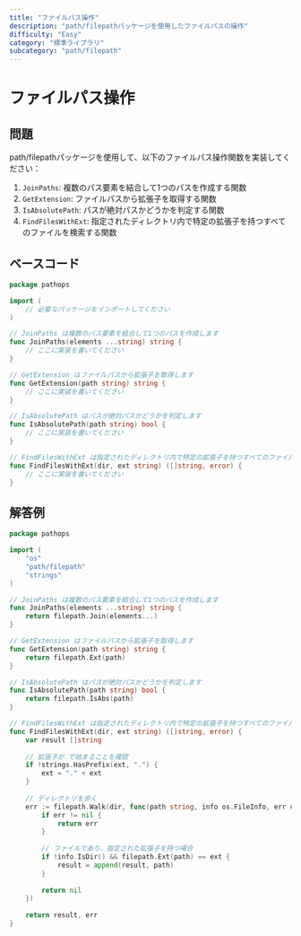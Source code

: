 ```yaml
---
title: "ファイルパス操作"
description: "path/filepathパッケージを使用したファイルパスの操作"
difficulty: "Easy"
category: "標準ライブラリ"
subcategory: "path/filepath"
---
```


# ファイルパス操作

## 問題

path/filepathパッケージを使用して、以下のファイルパス操作関数を実装してください：

1. `JoinPaths`: 複数のパス要素を結合して1つのパスを作成する関数
2. `GetExtension`: ファイルパスから拡張子を取得する関数
3. `IsAbsolutePath`: パスが絶対パスかどうかを判定する関数
4. `FindFilesWithExt`: 指定されたディレクトリ内で特定の拡張子を持つすべてのファイルを検索する関数

## ベースコード

```go
package pathops

import (
	// 必要なパッケージをインポートしてください
)

// JoinPaths は複数のパス要素を結合して1つのパスを作成します
func JoinPaths(elements ...string) string {
	// ここに実装を書いてください
}

// GetExtension はファイルパスから拡張子を取得します
func GetExtension(path string) string {
	// ここに実装を書いてください
}

// IsAbsolutePath はパスが絶対パスかどうかを判定します
func IsAbsolutePath(path string) bool {
	// ここに実装を書いてください
}

// FindFilesWithExt は指定されたディレクトリ内で特定の拡張子を持つすべてのファイルを検索します
func FindFilesWithExt(dir, ext string) ([]string, error) {
	// ここに実装を書いてください
}
```

## 解答例

```go
package pathops

import (
	"os"
	"path/filepath"
	"strings"
)

// JoinPaths は複数のパス要素を結合して1つのパスを作成します
func JoinPaths(elements ...string) string {
	return filepath.Join(elements...)
}

// GetExtension はファイルパスから拡張子を取得します
func GetExtension(path string) string {
	return filepath.Ext(path)
}

// IsAbsolutePath はパスが絶対パスかどうかを判定します
func IsAbsolutePath(path string) bool {
	return filepath.IsAbs(path)
}

// FindFilesWithExt は指定されたディレクトリ内で特定の拡張子を持つすべてのファイルを検索します
func FindFilesWithExt(dir, ext string) ([]string, error) {
	var result []string
	
	// 拡張子が.で始まることを確認
	if !strings.HasPrefix(ext, ".") {
		ext = "." + ext
	}
	
	// ディレクトリを歩く
	err := filepath.Walk(dir, func(path string, info os.FileInfo, err error) error {
		if err != nil {
			return err
		}
		
		// ファイルであり、指定された拡張子を持つ場合
		if !info.IsDir() && filepath.Ext(path) == ext {
			result = append(result, path)
		}
		
		return nil
	})
	
	return result, err
}
```
